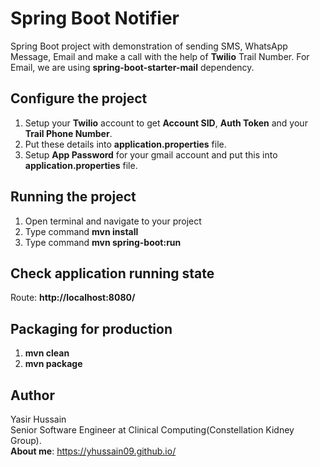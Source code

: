 # Spring Boot Notifier

Spring Boot project with demonstration of sending SMS, WhatsApp Message, Email and make a call with the help of **Twilio** Trail Number.
For Email, we are using **spring-boot-starter-mail** dependency.
## Configure the project
1. Setup your **Twilio** account to get **Account SID**, **Auth Token** and your **Trail Phone Number**.
2. Put these details into **application.properties** file.
3. Setup **App Password** for your gmail account and put this into **application.properties** file.

## Running the project
1. Open terminal and navigate to your project
2. Type command **mvn install**
3. Type command **mvn spring-boot:run**

## Check application running state
Route: **http://localhost:8080/**

## Packaging for production
1. **mvn clean**
2. **mvn package**

## Author
Yasir Hussain  
Senior Software Engineer at Clinical Computing(Constellation Kidney Group).
<br>
**About me**: https://yhussain09.github.io/